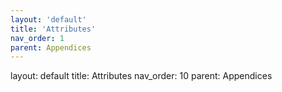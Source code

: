 ```yaml
---
layout: 'default'
title: 'Attributes'
nav_order: 1
parent: Appendices
---
```



layout: default
title: Attributes
nav_order: 10
parent: Appendices

